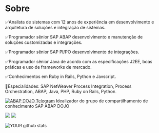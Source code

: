 # Sobre
✅Analista de sistemas com 12 anos de experiência em desenvolvimento e arquitetura de soluções e integração de sistemas.  
  
✅Programador sênior SAP ABAP desenvolvimento e manutenção de soluções customizadas e integrações.  
  
✅Programador sênior SAP PI/PO desenvolvimento de integrações.  
  
✅Programador sênior Java de acordo com as especificações J2EE, boas práticas e uso de frameworks de mercado.  
    
✅Conhecimentos em Ruby in Rails, Python e Javscript.  
  
📜Especialidades: SAP NetWeaver Process Integration, Process Orchestration, ABAP, Java, PHP, Ruby on Rails, Python.  
  
[![ABAP DOJO Telegram](https://img.shields.io/badge/-Telegram-61DAFB?logo=telegram)](https://t.me/abap_dojo) Idealizador do grupo de compartilhamento de conhecimento SAP ABAP DOJO

[<img src="https://img.shields.io/badge/linkedin-%230077B5.svg?&style=for-the-badge&logo=linkedin&logoColor=white" />](https://www.linkedin.com/in/rafaelvalim/)
[<img src = "https://img.shields.io/badge/facebook-%231877F2.svg?&style=for-the-badge&logo=facebook&logoColor=white">](https://www.facebook.com/rafael.valim)

![YOUR github stats](https://github-readme-stats.vercel.app/api?username=rafaelfvalim)
